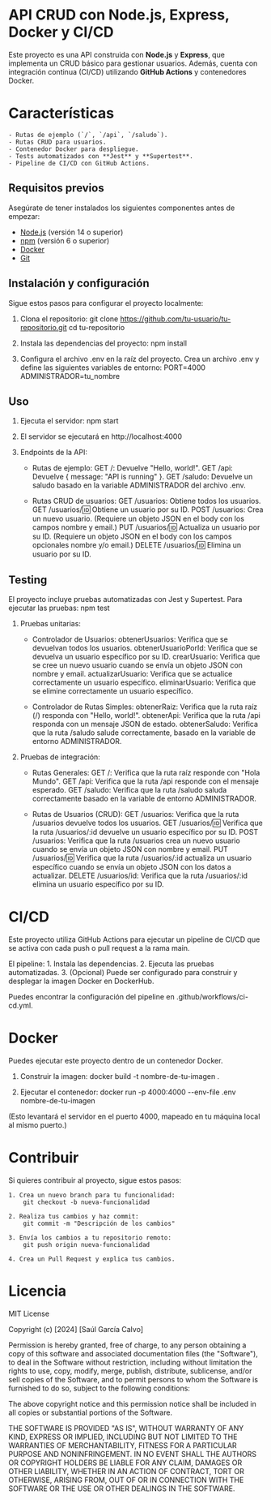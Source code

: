 # API CRUD con Node.js, Express, Docker y CI/CD

Este proyecto es una API construida con **Node.js** y **Express**, que implementa un CRUD básico para gestionar usuarios. Además, cuenta con integración continua (CI/CD) utilizando **GitHub Actions** y contenedores Docker.


# Características

    - Rutas de ejemplo (`/`, `/api`, `/saludo`).
    - Rutas CRUD para usuarios.
    - Contenedor Docker para despliegue.
    - Tests automatizados con **Jest** y **Supertest**.
    - Pipeline de CI/CD con GitHub Actions.


## Requisitos previos

Asegúrate de tener instalados los siguientes componentes antes de empezar:
- [Node.js](https://nodejs.org/) (versión 14 o superior)
- [npm](https://www.npmjs.com/) (versión 6 o superior)
- [Docker](https://www.docker.com/get-started)
- [Git](https://git-scm.com/)


## Instalación y configuración

Sigue estos pasos para configurar el proyecto localmente:

1. Clona el repositorio:
   git clone https://github.com/tu-usuario/tu-repositorio.git
   cd tu-repositorio

2. Instala las dependencias del proyecto:
    npm install

3. Configura el archivo .env en la raíz del proyecto. Crea un archivo .env y define las siguientes variables de entorno:
    PORT=4000
    ADMINISTRADOR=tu_nombre


## Uso

1. Ejecuta el servidor:
    npm start

2. El servidor se ejecutará en http://localhost:4000

3. Endpoints de la API:
    - Rutas de ejemplo:
        GET /: Devuelve "Hello, world!".
        GET /api: Devuelve { message: "API is running" }.
        GET /saludo: Devuelve un saludo basado en la variable ADMINISTRADOR del archivo .env.

    - Rutas CRUD de usuarios:
        GET /usuarios: Obtiene todos los usuarios.
        GET /usuarios/:id: Obtiene un usuario por su ID.
        POST /usuarios: Crea un nuevo usuario. (Requiere un objeto JSON en el body con los campos nombre y email.)
        PUT /usuarios/:id: Actualiza un usuario por su ID. (Requiere un objeto JSON en el body con los campos opcionales nombre y/o email.)
        DELETE /usuarios/:id: Elimina un usuario por su ID.


## Testing

El proyecto incluye pruebas automatizadas con Jest y Supertest. Para ejecutar las pruebas:
    npm test

1. Pruebas unitarias:
    - Controlador de Usuarios:
        obtenerUsuarios: Verifica que se devuelvan todos los usuarios.
        obtenerUsuarioPorId: Verifica que se devuelva un usuario específico por su ID.
        crearUsuario: Verifica que se cree un nuevo usuario cuando se envía un objeto JSON con nombre y email.
        actualizarUsuario: Verifica que se actualice correctamente un usuario específico.
        eliminarUsuario: Verifica que se elimine correctamente un usuario específico.

    - Controlador de Rutas Simples:
        obtenerRaiz: Verifica que la ruta raíz (/) responda con "Hello, world!".
        obtenerApi: Verifica que la ruta /api responda con un mensaje JSON de estado.
        obtenerSaludo: Verifica que la ruta /saludo salude correctamente, basado en la variable de entorno ADMINISTRADOR.

2. Pruebas de integración:
    - Rutas Generales:
        GET /: Verifica que la ruta raíz responde con "Hola Mundo".
        GET /api: Verifica que la ruta /api responde con el mensaje esperado.
        GET /saludo: Verifica que la ruta /saludo saluda correctamente basado en la variable de entorno ADMINISTRADOR.

    - Rutas de Usuarios (CRUD):
        GET /usuarios: Verifica que la ruta /usuarios devuelve todos los usuarios.
        GET /usuarios/:id: Verifica que la ruta /usuarios/:id devuelve un usuario específico por su ID.
        POST /usuarios: Verifica que la ruta /usuarios crea un nuevo usuario cuando se envía un objeto JSON con nombre y email.
        PUT /usuarios/:id: Verifica que la ruta /usuarios/:id actualiza un usuario específico cuando se envía un objeto JSON con los datos a actualizar.
        DELETE /usuarios/id: Verifica que la ruta /usuarios/:id elimina un usuario específico por su ID.


# CI/CD

Este proyecto utiliza GitHub Actions para ejecutar un pipeline de CI/CD que se activa con cada push o pull request a la rama main.

El pipeline:
    1. Instala las dependencias.
    2. Ejecuta las pruebas automatizadas.
    3. (Opcional) Puede ser configurado para construir y desplegar la imagen Docker en DockerHub.

Puedes encontrar la configuración del pipeline en .github/workflows/ci-cd.yml.


# Docker

Puedes ejecutar este proyecto dentro de un contenedor Docker.

1. Construir la imagen:
    docker build -t nombre-de-tu-imagen .

2. Ejecutar el contenedor:
    docker run -p 4000:4000 --env-file .env nombre-de-tu-imagen

(Esto levantará el servidor en el puerto 4000, mapeado en tu máquina local al mismo puerto.)


# Contribuir

Si quieres contribuir al proyecto, sigue estos pasos:

    1. Crea un nuevo branch para tu funcionalidad:
        git checkout -b nueva-funcionalidad
    
    2. Realiza tus cambios y haz commit:
        git commit -m "Descripción de los cambios"
    
    3. Envía los cambios a tu repositorio remoto:
        git push origin nueva-funcionalidad
    
    4. Crea un Pull Request y explica tus cambios.


# Licencia

MIT License

Copyright (c) [2024] [Saúl García Calvo]

Permission is hereby granted, free of charge, to any person obtaining a copy
of this software and associated documentation files (the "Software"), to deal
in the Software without restriction, including without limitation the rights
to use, copy, modify, merge, publish, distribute, sublicense, and/or sell
copies of the Software, and to permit persons to whom the Software is
furnished to do so, subject to the following conditions:

The above copyright notice and this permission notice shall be included in all
copies or substantial portions of the Software.

THE SOFTWARE IS PROVIDED "AS IS", WITHOUT WARRANTY OF ANY KIND, EXPRESS OR
IMPLIED, INCLUDING BUT NOT LIMITED TO THE WARRANTIES OF MERCHANTABILITY,
FITNESS FOR A PARTICULAR PURPOSE AND NONINFRINGEMENT. IN NO EVENT SHALL THE
AUTHORS OR COPYRIGHT HOLDERS BE LIABLE FOR ANY CLAIM, DAMAGES OR OTHER
LIABILITY, WHETHER IN AN ACTION OF CONTRACT, TORT OR OTHERWISE, ARISING FROM,
OUT OF OR IN CONNECTION WITH THE SOFTWARE OR THE USE OR OTHER DEALINGS IN THE
SOFTWARE.


